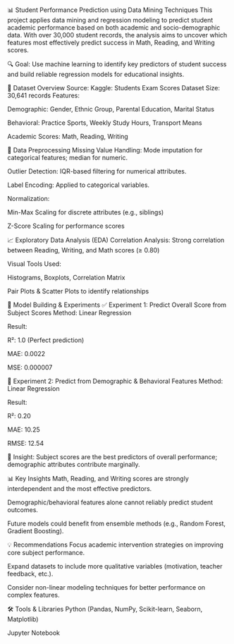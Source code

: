 📊 Student Performance Prediction using Data Mining Techniques
This project applies data mining and regression modeling to predict student academic performance based on both academic and socio-demographic data. With over 30,000 student records, the analysis aims to uncover which features most effectively predict success in Math, Reading, and Writing scores.

🔍 Goal: Use machine learning to identify key predictors of student success and build reliable regression models for educational insights.

📁 Dataset Overview
Source: Kaggle: Students Exam Scores Dataset
Size: 30,641 records
Features:

Demographic: Gender, Ethnic Group, Parental Education, Marital Status

Behavioral: Practice Sports, Weekly Study Hours, Transport Means

Academic Scores: Math, Reading, Writing

🔧 Data Preprocessing
Missing Value Handling: Mode imputation for categorical features; median for numeric.

Outlier Detection: IQR-based filtering for numerical attributes.

Label Encoding: Applied to categorical variables.

Normalization:

Min-Max Scaling for discrete attributes (e.g., siblings)

Z-Score Scaling for performance scores

📈 Exploratory Data Analysis (EDA)
Correlation Analysis: Strong correlation between Reading, Writing, and Math scores (≥ 0.80)

Visual Tools Used:

Histograms, Boxplots, Correlation Matrix

Pair Plots & Scatter Plots to identify relationships

🤖 Model Building & Experiments
✅ Experiment 1: Predict Overall Score from Subject Scores
Method: Linear Regression

Result:

R²: 1.0 (Perfect prediction)

MAE: 0.0022

MSE: 0.000007

🔄 Experiment 2: Predict from Demographic & Behavioral Features
Method: Linear Regression

Result:

R²: 0.20

MAE: 10.25

RMSE: 12.54

📌 Insight: Subject scores are the best predictors of overall performance; demographic attributes contribute marginally.

📊 Key Insights
Math, Reading, and Writing scores are strongly interdependent and the most effective predictors.

Demographic/behavioral features alone cannot reliably predict student outcomes.

Future models could benefit from ensemble methods (e.g., Random Forest, Gradient Boosting).

💡 Recommendations
Focus academic intervention strategies on improving core subject performance.

Expand datasets to include more qualitative variables (motivation, teacher feedback, etc.).

Consider non-linear modeling techniques for better performance on complex features.

🛠 Tools & Libraries
Python (Pandas, NumPy, Scikit-learn, Seaborn, Matplotlib)

Jupyter Notebook
